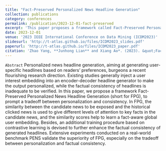 ```yaml
---
title: "Fact-Preserved Personalized News Headline Generation"
collection: publications
category: conferences
permalink: /publication/2023-12-01-fact-preserved
excerpt: 'This paper proposes a framework called Fact-Preserved Personalized News Headline Generation (FPG), which aims to balance the trade-off between personalization and factual consistency. We also devise an additional training procedure based on contrastive learning to further enhance the factual consistency of generated headlines.'
date: 2023-12-01
venue: '2023 IEEE International Conference on Data Mining (ICDM2023)'
slidesurl: 'http://t-atlas.github.io/files/ICDM2023_slides.pdf'
paperurl: 'http://t-atlas.github.io/files/ICDM2023_paper.pdf'
citation: 'Zhao Yang, **Junhong Lian** and Xiang Ao*. (2023). &quot;Fact-Preserved Personalized News Headline Generation.&quot; <i>In Proceedings of the 23rd IEEE International Conference on Data Mining (ICDM2023, short paper). Z. Yang and J. Lian are equally contributed.</i>.'
---
```


`Abstract` Personalized news headline generation, aiming at generating user-specific headlines based on readers’ preferences, burgeons a recent flourishing research direction. Existing studies generally inject a user interest embedding into an encoder-decoder headline generator to make the output personalized, while the factual consistency of headlines is inadequate to be verified. In this paper, we propose a framework Fact-Preserved Personalized News Headline Generation (short for FPG), to prompt a tradeoff between personalization and consistency. In FPG, the similarity between the candidate news to be exposed and the historical clicked news is used to give different levels of attention to key facts in the candidate news, and the similarity scores help to learn a fact-aware global user embedding. Besides, an additional training procedure based on contrastive learning is devised to further enhance the factual consistency of generated headlines. Extensive experiments conducted on a real-world benchmark PENS validate the superiority of FPG, especially on the tradeoff between personalization and factual consistency.